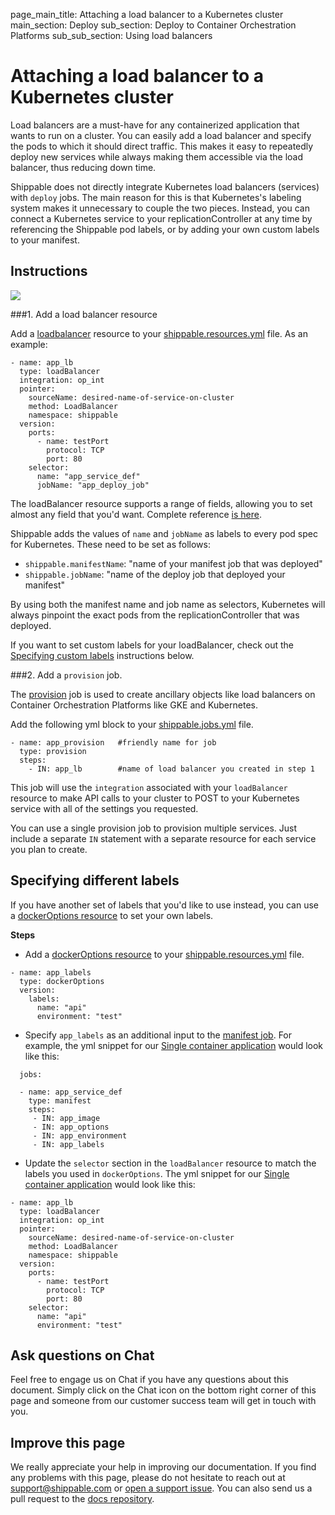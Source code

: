 page_main_title: Attaching a load balancer to a Kubernetes cluster
main_section: Deploy
sub_section: Deploy to Container Orchestration Platforms
sub_sub_section: Using load balancers

# Attaching a load balancer to a Kubernetes cluster

Load balancers are a must-have for any containerized application that wants to run on a cluster. You can easily add a load balancer and specify the pods to which it should direct traffic. This makes it easy to repeatedly deploy new services while always making them accessible via the load balancer, thus reducing down time.

Shippable does not directly integrate Kubernetes load balancers (services) with `deploy` jobs. The main reason for this is that Kubernetes's labeling system makes it unnecessary to couple the two pieces. Instead, you can connect a Kubernetes service to your replicationController at any time by referencing the Shippable pod labels, or by adding your own custom labels to your manifest.

## Instructions

<img src="/images/deploy/usecases/deploy_kube_lb.png"/>

###1. Add a load balancer resource

Add a [loadbalancer](/platform/workflow/resource/loadbalancer/#loadbalancer) resource to your [shippable.resources.yml](/platform/tutorial/workflow/shippable-resources-yml/) file. As an example:

```
- name: app_lb
  type: loadBalancer
  integration: op_int
  pointer:
    sourceName: desired-name-of-service-on-cluster
    method: LoadBalancer
    namespace: shippable
  version:
    ports:
      - name: testPort
        protocol: TCP
        port: 80
    selector:
      name: "app_service_def"
      jobName: "app_deploy_job"
```

The loadBalancer resource supports a range of fields, allowing you to set almost any field that you'd want. Complete reference [is here](/platform/workflow/resource/loadbalancer/#loadbalancer).

Shippable adds the values of `name` and `jobName` as labels to every pod spec for Kubernetes. These need to be set as follows:

* `shippable.manifestName`: "name of your manifest job that was deployed"
* `shippable.jobName`: "name of the deploy job that deployed your manifest"

By using both the manifest name and job name as selectors, Kubernetes will always pinpoint the exact pods from the replicationController that was deployed.

If you want to set custom labels for your loadBalancer, check out the [Specifying custom labels](#custom-labels) instructions below.

###2. Add a `provision` job.

The [provision](/platform/workflow/job/provision/) job is used to create ancillary objects like load balancers on Container Orchestration Platforms like GKE and Kubernetes.

Add the following yml block to your [shippable.jobs.yml](/platform/tutorial/workflow/shippable-jobs-yml/) file.

```
- name: app_provision   #friendly name for job
  type: provision
  steps:
    - IN: app_lb        #name of load balancer you created in step 1
```

This job will use the `integration` associated with your `loadBalancer` resource to make API calls to your cluster to POST to your Kubernetes service with all of the settings you requested.

You can use a single provision job to provision multiple services. Just include a separate `IN` statement with a separate resource for each service you plan to create.

## Specifying different labels

If you have another set of labels that you'd like to use instead, you can use a [dockerOptions resource](/platform/workflow/resource/dockeroptions) to set your own labels.

**Steps**

* Add a [dockerOptions resource](/platform/workflow/resource/dockeroptions) to your [shippable.resources.yml](/platform/tutorial/workflow/shippable-resources-yml/) file.

```
- name: app_labels
  type: dockerOptions
  version:
    labels:
      name: "api"
      environment: "test"
```

* Specify `app_labels` as an additional input to the [manifest job](/platform/workflow/job/manifest). For example, the yml snippet for our [Single container application](/deploy/cd_of_single_container_applications_to_orchestration_platforms) would look like this:

```
  jobs:

  - name: app_service_def
    type: manifest
    steps:
     - IN: app_image
     - IN: app_options
     - IN: app_environment
     - IN: app_labels
```

* Update the `selector` section in the `loadBalancer` resource to match the labels you used in `dockerOptions`. The yml snippet for our [Single container application](/deploy/cd_of_single_container_applications_to_orchestration_platforms) would look like this:

```
- name: app_lb
  type: loadBalancer
  integration: op_int
  pointer:
    sourceName: desired-name-of-service-on-cluster
    method: LoadBalancer
    namespace: shippable
  version:
    ports:
      - name: testPort
        protocol: TCP
        port: 80
    selector:
      name: "api"
      environment: "test"
```

## Ask questions on Chat

Feel free to engage us on Chat if you have any questions about this document. Simply click on the Chat icon on the bottom right corner of this page and someone from our customer success team will get in touch with you.

## Improve this page

We really appreciate your help in improving our documentation. If you find any problems with this page, please do not hesitate to reach out at [support@shippable.com](mailto:support@shippable.com) or [open a support issue](https://www.github.com/Shippable/support/issues). You can also send us a pull request to the [docs repository](https://www.github.com/Shippable/docs).
